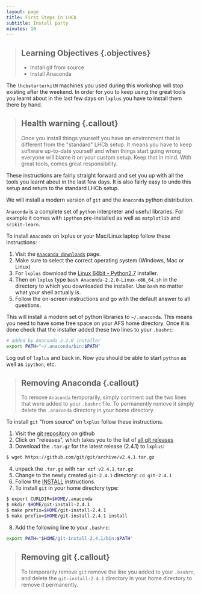 ```yaml
---
layout: page
title: First Steps in LHCb
subtitle: Install party
minutes: 10
---
```

> ## Learning Objectives {.objectives}
>
> * Install git from source
> * Install Anaconda

The `lhcbstarterkitN` machines you used during this workshop will stop
existing after the weekend. In order for you to keep using the great tools
you learnt about in the last few days on `lxplus` you have to install
them there by hand.

> ## Health warning {.callout}
> Once you install things yourself you have an environment that is different
> from the "standard" LHCb setup. It means you have to keep software up-to-date
> yourself and when things start going wrong everyone will blame it on your
> custom setup. Keep that in mind. With great tools, comes great responsibility.

These instructions are fairly straight forward and set you up with all the
tools you learnt about in the last few days. It is also fairly easy to undo
this setup and return to the standard LHCb setup.

We will install a modern version of `git` and the `Anaconda` python distribution.

`Anaconda` is a complete set of `python` interpreter and useful libraries. For example
it comes with `ipython` pre-installed as well as `matplotlib` and `scikit-learn`.

To install `Anaconda` on lxplus or your Mac/Linux laptop follow these
instructions:

1. Visit the [`Anaconda downloads`](http://continuum.io/downloads) page.
2. Make sure to select the correct operating system (Windows, Mac or Linux)
3. For `lxplus` download the [Linux 64bit - Python2.7](https://3230d63b5fc54e62148e-c95ac804525aac4b6dba79b00b39d1d3.ssl.cf1.rackcdn.com/Anaconda-2.2.0-Linux-x86_64.sh)
   installer.
4. Then on `lxplus` type `bash Anaconda-2.2.0-Linux-x86_64.sh` in the
   directory to which you downloaded the installer. Use `bash` no matter
   what your shell actually is.
5. Follow the on-screen instructions and go with the default answer to
   all questions.

This will install a modern set of python libraries to `~/.anaconda`. This means you
need to have some free space on your AFS home directory. Once it is done check
that the installer added these two lines to your `.bashrc`:

```bash
# added by Anaconda 2.2.0 installer
export PATH="~/.anaconda/bin:$PATH"
````

Log out of `lxplus` and back in. Now you should be able to start `python` as well as
`ipython`, etc.

> ## Removing Anaconda {.callout}
> To remove `Anaconda` temporarily, simply comment out the two lines that were
> added to your `.bashrc` file. To permanently remove it simply delete the `.anaconda`
> directory in your home directory.


To install `git` "from source" on `lxplus` follow these instructions.

1. Visit the [git repository](https://github.com/git/git) on github
2. Click on "releases", which takes you to the list of [all git releases](https://github.com/git/git/releases)
3. Download the `.tar.gz` for the latest release (2.4.1) to `lxplus`:
```bash
$ wget https://github.com/git/git/archive/v2.4.1.tar.gz
```
4. unpack the `.tar.gz` with `tar xzf v2.4.1.tar.gz`
5. Change to the newly created `git-2.4.1` directory: `cd git-2.4.1`
6. Follow the [INSTALL](https://github.com/git/git/blob/master/INSTALL)
   instructions.
7. To install `git` in your home directory type:
```bash
$ export CURLDIR=$HOME/.anaconda
$ mkdir $HOME/git-install-2.4.1
$ make prefix=$HOME/git-install-2.4.1
$ make prefix=$HOME/git-install-2.4.1 install
```
8. Add the following line to your `.bashrc`:
```bash
export PATH="$HOME/git-install-2.4.1/bin:$PATH"
```

> ## Removing git {.callout}
> To temporarily remove `git` remove the line you added to your `.bashrc`, and delete
> the `git-install-2.4.1` directory in your home directory to remove it permanently.
